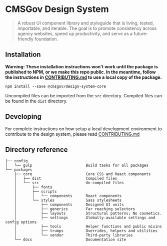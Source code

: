 # CMSGov Design System

> A robust UI component library and styleguide that is living, tested, importable, and iterable. The goal is to promote consistency across agency websites, speed up productivity, and serve as a future-friendly foundation.


## Installation

**Warning: These installation instructions won't work until the package is published to NPM, or we make this repo public. In the meantime, follow the instructions in [CONTRIBUTING.md](CONTRIBUTING.md) to use a local copy of the package.**

```
npm install --save @cmsgov/design-system-core
```

Uncompiled files can be imported from the `src` directory. Compiled files can be found in the `dist` directory.

## Developing

For complete instructions on how setup a local development environment to contribute to the design system, please read [CONTRIBUTING.md](CONTRIBUTING.md)

## Directory reference
<!-- You can regenerate the tree by running tree -d -I "node_modules" -->

```
├── config
│   └── gulp                        Build tasks for all packages
└── packages
    ├── core                        Core CSS and React components
    │   ├── dist                    Compiled files
    │   └── src                     Un-compiled files
    │       ├── fonts
    │       ├── scripts
    │       │   └── components      React components
    │       └── styles              Sass stylesheets
    │           ├── components      Designed UI units
    │           ├── generics        Far reaching selectors
    │           ├── layouts         Structural patterns; No cosmetics.
    │           ├── settings        Globally-available settings and config options
    │           ├── tools           Helper functions and public mixins
    │           ├── trumps          Overrides, helpers and utilities
    │           └── vendor          Third-party libraries
    └── docs                        Documentation site
```
